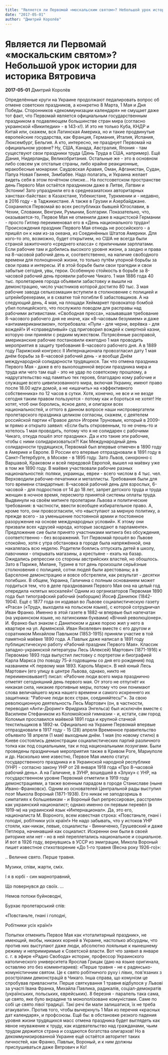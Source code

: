 ```yaml
---
title: "Является ли Первомай «москальским святом»? Небольшой урок истории для историка Вятровича"
date: "2017-05-01"
author: "Дмитрий Королёв"
---
```


# Является ли Первомай «москальским святом»? Небольшой урок истории для историка Вятровича

**2017-05-01** Дмитрий Королёв

Определённые круги на Украине продолжают педалировать вопрос об отмене советских праздников, а конкретно 8 Марта, 1 Мая и Дня Победы. Сторонников «декоммунизации календаря» не смущает даже тот факт, что Первомай является официальным государственным праздником в подавляющем большинстве стран мира (согласно украинской «Википедии» - в 143-х!). И это не только Куба, КНДР и Китай или, скажем, вся Латинская Америка, но и такие продвинутые европейские государства, как Франция, Германия, Италия, Испания, Люксембург, Бельгия. А кто, интересно, не празднует Первомай на официальном уровне? Ну, США, Канада, Австралия, Япония - там существуют свои праздники труда (День Труда в США, например). Ещё Дания, Нидерланды, Великобритания. Остальные же - это в основном либо совсем уж отсталые страны, либо крайне реакционные, мракобесные монархии: Саудовская Аравия, Оман, Афганистан, Судан, Папуа Новая Гвинея, Зимбабве. Надо полагать, и Украина желает видеть себя в этом почётном списке... На постсоветском пространстве день Первого Мая остаётся праздником даже в Литве, Латвии и Эстонии! Зато упразднили его в среднеазиатских авторитарных ханствах-байствах: в Казахстане, Узбекистане, Туркмении и - недавно, в 2016 году - в Таджикистане. А также в Грузии и Азербайджане. Сохранился Первомай во всех республиках бывшей Югославии, в Чехии, Словакии, Венгрии, Румынии, Болгарии. Показательно, что, оказывается-то, Первое Мая не отменили даже в нацистской Германии - просто Гитлер переименовал его в «День национального труда»! Происхождения праздник Первого Мая отнюдь не российского - а пришёл он к нам из-за океана, из Соединённых Штатов Америки. Для кого-то это, возможно, будет открытием, но США не всегда были страной зажиточного «среднего класса» с приличными зарплатами. Если рабочие там и добились высокого уровня жизни, а заодно и права на 8-часовой рабочий день и, соответственно, на наличие свободного времени для полноценной жизни, то только путём упорной борьбы за свои права и интересы. И в этой борьбе были свои трагедии и свои забытые сегодня, увы, герои. Особенную стойкость в борьбе за 8-часовой рабочий день проявили рабочие Чикаго. 1 мая 1886 года 40 тыс. пролетариев города объявили забастовку и вышли на демонстрацию, число участников которой достигло 80 тыс. 3 мая рабочие завода сельхозмашин вступили в столкновение с полицией и штрейкбрехерами, и в схватке той погибли 6 забастовщиков. А на следующий день, 4 мая, на площади Хеймаркет провокатор бомбой убил полицейского, что послужило поводом для расправы над рабочими активистами. «Свободная пресса», называвшая требование 8-часового рабочего дня не иначе, как «8-часовым безумием» и даже «антиамериканизмом», потребовала: «Пули - для черни, верёвка - для вождей!» И «справедливый» суд приговорил вождей к смертной казни, которую они приняли с редким мужеством. Потрясённые расправой, американские рабочие постановили ежегодно 1 мая проводить мероприятия в защиту требования 8-часового рабочего дня. А в 1889 году Парижский конгресс II Интернационала провозгласил дату 1 мая днём борьбы за 8-часовой рабочий день - и вообще Днём международной солидарности трудящихся. Так что отмена праздника Первого Мая - даже в его выхолощенной версии праздника мира и труда или чего там ещё - это не удар по советскому прошлому, а надругательство над памятью тех героев, благодарю кому рабочие и служащие всего цивилизованного мира, включая Украину, имеют право после 18.00 идти домой, а не «ишачить» на «эффективного собственника» по 12 часов в сутки. Хотя, конечно, не все и не везде сегодня таким правом пользуются - потому как и бороться не хотят! Не хотят, чтоб они боролись, ясное дело, и олигархи всех национальностей, и оттого в данном вопросе наши ниспровергатели пролетарского праздника целиком согласны, скажем, с деятелем российской партии «Правое дело» Игорем Труновым, который в 2009-м прямо и открыто заявил: «Если быть откровенным, то не очень-то и хотелось 1 мая проводить, потому что я не солидарен с рабочими Чикаго, откуда пошёл этот праздник». Да и кто такие эти рабочие, чтобы с ними солидаризоваться?! Как Международный день солидарности трудящихся, Первомай был впервые отмечен в 1890 году в Америке и Европе. В России его впервые отпраздновали в 1891 году в Санкт-Петербурге, в Москве - в 1895 году. Зато Львов, синхронно с Варшавой, Краковом и всей передовой Европой, вышел на маёвку уже в том же 1890 году. В маёвке участвовали рабочие разных национальностей: поляки, украинцы, евреи - всего числом в 4 тыс. чел. Верховодили рабочие-печатники и металлисты. Требования были для того времени стандартные: 8-часовой рабочий день для взрослых, 6-часовой - для подростков от 14 до 18 лет, запрет детского труда и труда женщин в ночное время, пересмотр принятой системы оплаты труда. Выдвинули на своём митинге пролетарии Львова и политические требования: в частности, ввести всеобщее избирательное право. А, кроме того, они провозгласили, что «выступают за мирную политику, а прежде всего - за уменьшение постоянной армии и постоянное разоружение на основе международных условий». К этому они призвали всех «друзей народа, которые заседают в парламенте». Предложение сие были принято участниками митинга без обсуждения, соответственно - без возражений. Тот Первомай прошёл во Львове спокойно, хотя с утра обстановка в городе была напряжённой, она накалялась всю неделю. Родители боялись отпускать детей в школу, лавочники - открывать магазины, а крестьяне - ехать на базар. Ожидались репрессии со стороны австрийских властей, но обошлось. Зато в Париже, Милане, Турине в тот день произошли серьёзные столкновения с полицией, сотни людей были арестованы; а в Барселоне демонстрацию и вовсе обстреляли, как результат - десятки погибших. В общем, Украина, Галичина с полным основанием может гордиться тем, что в деле празднования Первого Мая она на целый год опередила «клятых москалей»! Одним из организаторов Первомая 1890 года был типографский рабочий (наборщик) Йосиф Данилюк (1842-1904). Ещё с 1877 года он издавал во Львове социалистическую газету «Praca» («Труд», выходила на польском языке), с которой сотрудничал Иван Франко. Именно в этой газете в 1882-м впервые был напечатан (на украинском языке, но латинскими буквами) «Вічний революціонер». И. Франко был знаком с Данилюком и даже порою жил у него в квартире на ул. Армянской. Иван Яковлевич вместе с его другом и соратником Михайлом Павлыком (1853-1915) приняли участие в той памятной маёвке 1890 года. А Павлык даже написал в 1891 году публицистическую работу «Рабочий праздник Первого Мая». Классик западно-украинской литературы Лесь (Алексей) Мартович (1871-1916) к Первомаю 1893 года выпустил листовку с портретом и биографией Карла Маркса (по поводу 75-й годовщины со дня его рождения) под названием «К первому мая 1893. Кароль Маркс». В ней юный Лесь Мартович (его улицу в центре Львова, однако, никто не переименовывает!) писал: «Рабочие люди всего мира празднично отметят сегодняшний день первого мая. От этого не отпугнёт их никакая сила, никакие противные меры, потому что они понимают слова величайшего мужа нашего времени и самого искреннего их защитника: "Рабочие люди всех стран, соединяйтесь!"». За свою революционную деятельность Лесь Мартович (он, в частности, переводил «Анти-Дюринг» Фридриха Энгельса) был исключён вместе с Василием Стефаником из Коломойской гимназии - и, кстати, сам город Коломыя прославился маёвкой 1891 года и крупной стачкой текстильщиков в 1892-м. Официально на Украине Первомай впервые отпраздновали в 1917 году - 15 (28) апреля Временное правительство объявило 18 апреля (1 мая) выходным днём. 1 мая (по новому стилю) в Киеве состоялись демонстрации социалистических партий различного толка как под социальными, так и под национальными лозунгами. Были проведены праздничные мероприятия также в Кривом Роге, Мариуполе и др. Насколько мне известно, Первое Мая имело статус государственного праздника и в Украинской народной республике (УНР) - согласно закону УНР от 28 января 1918 года «Про 8-часовой рабочий день». А на Галичине, в ЗУНР, вошедшей в «Злуку» с УНР, на государственном уровне Первомай отметили в 1919 году демонстрациями, а также военным парадом в городе Станиславе (ныне Ивано-Франковск). Одним из основателей Центральной рады выступил поэт Мыкола Вороный (1871-1938). Его никак не заподозришь в симпатиях к большевикам - и Вороный был репрессирован, расстрелян как украинский националист; однако именно он первым перевёл (в 1919-м) на украинский язык «Интернационал». Да, это его, националиста М. Вороного, всем известная строка: «Повстаньте, гнані і голодні, робітники усіх країн!» Не надо забывать, что у истоков УНР стояли, как-никак, левые, социалисты - Винниченко, Грушевский и даже Петлюра, начинавший как социалист. Искренни они были в своей риторике или нет - но в ней переплетались национальное и социальное. И вот в 1926 году, вернувшись в УССР из эмиграции, Микола Вороный пишет известное стихотворение «До 1-го травня (Весна року 1926-го)»:

.. Величне свято. Перше травня.

Музики, співи, жарти, сміх.

І я в юрбі - син марнотравний, 

Що повернувся до своїх. ...

Немов потоки буйноводні,

Бурхає пролетарський спів: 

«Повстаньте, гнані і голодні,

Робітники усіх країн!» 

Попытки отменить Первое Мая как «тоталитарный праздник», не имеющий, якобы, никаких корней в Украине, настолько абсурдны, что против них выступают даже люди, абсолютно лояльные к нынешнему режиму и непримиримые к Советской власти. Вот что заявил в январе с. г. в эфире «Радио Свобода» историк, профессор Украинского католического университета Ярослав Грицак (даю на языке оригинала, оставляю это без комментариев): «Перше травня - не є радянсько-комуністичним святом. Це є свято робітничого руху і лівих, пов'язаних з розстрілами демонстрацій в Чикаго. Інша справа, що комунізм це спробував привласнити. Перше святкування 1 травня відбулося у Львові за участі Івана Франка, Михайла Павлика, радикалів, соціал-демократів (українських, польських, єврейських). 8 березня - паралель така сама, це свято, яке було вкрадене та монополізоване комуністами. Саме по собі це свято лівої традиції. Такі речі би мали залишатися, їх не треба атакувати». Против того, чтобы вычеркнуть 1 Мая из перечня «красных дат календаря», и профсоюзы. Ещё бы: в обстановке резкого падения уровня жизни трудящихся масс отмена праздника будет выглядеть как явное неуважение к труду, как издевательство над гражданами, чьим трудом держится страна и создаются богатства олигархов! Но в декоммунизированной Украине ещё остаётся авторитет таких личностей, как Франко, Павлык, Вороный, и к ним должны прислушиваться даже Вятрович и Ко!